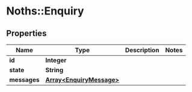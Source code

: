 # Noths::Enquiry

## Properties
Name | Type | Description | Notes
------------ | ------------- | ------------- | -------------
**id** | **Integer** |  | 
**state** | **String** |  | 
**messages** | [**Array&lt;EnquiryMessage&gt;**](EnquiryMessage.md) |  | 


